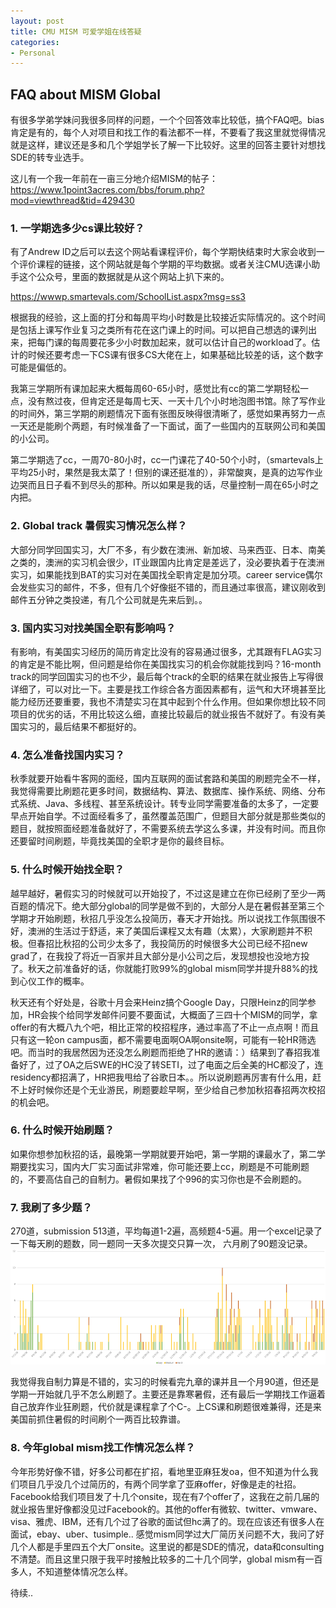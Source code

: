 ```yaml
---
layout: post
title: CMU MISM 可爱学姐在线答疑
categories:
- Personal
---
```


## FAQ about MISM Global
有很多学弟学妹问我很多同样的问题，一个个回答效率比较低，搞个FAQ吧。bias肯定是有的，每个人对项目和找工作的看法都不一样，不要看了我这里就觉得情况就是这样，建议还是多和几个学姐学长了解一下比较好。这里的回答主要针对想找SDE的转专业选手。

这儿有一个我一年前在一亩三分地介绍MISM的帖子：
<https://www.1point3acres.com/bbs/forum.php?mod=viewthread&tid=429430>

### 1. 一学期选多少cs课比较好？
有了Andrew ID之后可以去这个网站看课程评价，每个学期快结束时大家会收到一个评价课程的链接，这个网站就是每个学期的平均数据。或者关注CMU选课小助手这个公众号，里面的数据就是从这个网站上扒下来的。

<https://wwwp.smartevals.com/SchoolList.aspx?msg=ss3>

根据我的经验，这上面的打分和每周平均小时数是比较接近实际情况的。这个时间是包括上课写作业复习之类所有花在这门课上的时间。可以把自己想选的课列出来，把每门课的每周要花多少小时数加起来，就可以估计自己的workload了。估计的时候还要考虑一下CS课有很多CS大佬在上，如果基础比较差的话，这个数字可能是偏低的。

我第三学期所有课加起来大概每周60-65小时，感觉比有cc的第二学期轻松一点，没有熬过夜，但肯定还是每周七天、一天十几个小时地泡图书馆。除了写作业的时间外，第三学期的刷题情况下面有张图反映得很清晰了，感觉如果再努力一点一天还是能刷个两题，有时候准备了一下面试，面了一些国内的互联网公司和美国的小公司。

第二学期选了cc，一周70-80小时，cc一门课花了40-50个小时，（smartevals上平均25小时，果然是我太菜了！但别的课还挺准的），非常酸爽，是真的边写作业边哭而且日子看不到尽头的那种。所以如果是我的话，尽量控制一周在65小时之内把。

### 2. Global track 暑假实习情况怎么样？
大部分同学回国实习，大厂不多，有少数在澳洲、新加坡、马来西亚、日本、南美之类的，澳洲的实习机会很少，IT业跟国内比肯定是差远了，没必要执着于在澳洲实习，如果能找到BAT的实习对在美国找全职肯定是加分项。career service偶尔会发些实习的邮件，不多，但有几个好像挺不错的，而且通过率很高，建议刚收到邮件五分钟之类投递，有几个公司就是先来后到。。

### 3. 国内实习对找美国全职有影响吗？
有影响，有美国实习经历的简历肯定比没有的容易通过很多，尤其跟有FLAG实习的肯定是不能比啊，但问题是给你在美国找实习的机会你就能找到吗？16-month track的同学回国实习的也不少，最后每个track的全职的结果在就业报告上写得很详细了，可以对比一下。主要是找工作综合各方面因素都有，运气和大环境甚至比能力经历还要重要，我也不清楚实习在其中起到个什么作用。但如果你想比较不同项目的优劣的话，不用比较这么细，直接比较最后的就业报告不就好了。有没有美国实习的，最后结果不都挺好的。

### 4. 怎么准备找国内实习？
秋季就要开始看牛客网的面经，国内互联网的面试套路和美国的刷题完全不一样，我觉得需要比刷题花更多时间，数据结构、算法、数据库、操作系统、网络、分布式系统、Java、多线程、甚至系统设计。转专业同学需要准备的太多了，一定要早点开始自学。不过面经看多了，虽然覆盖范围广，但题目大部分就是那些类似的题目，就按照面经题准备就好了，不需要系统去学这么多课，并没有时间。而且你还要留时间刷题，毕竟找美国的全职才是你的最终目标。

### 5. 什么时候开始找全职？
越早越好，暑假实习的时候就可以开始投了，不过这是建立在你已经刷了至少一两百题的情况下。绝大部分global的同学是做不到的，大部分人是在暑假甚至第三个学期才开始刷题，秋招几乎没怎么投简历，春天才开始找。所以说找工作氛围很不好，澳洲的生活过于舒适，来了美国后课程又太有趣（太累），大家刷题并不积极。但春招比秋招的公司少太多了，我投简历的时候很多大公司已经不招new grad了，在我投了将近一百家并且大部分是小公司之后，发现想投也没地方投了。秋天之前准备好的话，你就能打败99%的global mism同学并提升88%的找到心仪工作的概率。

秋天还有个好处是，谷歌十月会来Heinz搞个Google Day，只限Heinz的同学参加，HR会挨个给同学发邮件问要不要面试，大概面了三四十个MISM的同学，拿offer的有大概八九个吧，相比正常的校招程序，通过率高了不止一点点啊！而且只有这一轮on campus面，都不需要电面啊OA啊onsite啊，可能有一轮HR筛选吧。而当时的我居然因为还没怎么刷题而拒绝了HR的邀请：）结果到了春招我准备好了，过了OA之后SWE的HC没了转SETI，过了电面之后全美的HC都没了，连residency都招满了，HR把我甩给了谷歌日本。。所以说刷题再厉害有什么用，赶不上好时候你还是个无业游民，刷题要趁早啊，至少给自己参加秋招春招两次校招的机会吧。

### 6. 什么时候开始刷题？
如果你想参加秋招的话，最晚第一学期就要开始吧，第一学期的课最水了，第二学期要找实习，国内大厂实习面试非常难，你可能还要上cc，刷题是不可能刷题的，不要高估自己的自制力。暑假如果找了个996的实习你也是不会刷题的。

### 7. 我刷了多少题？
270道，submission 513道，平均每道1-2遍，高频题4-5遍。用一个excel记录了一下每天刷的题数，同一题同一天多次提交只算一次，
六月刷了90题没记录。
<img src="/assets/images/i17.png" width="800"/>

我觉得我自制力算是不错的，实习的时候看完九章的课并且一个月90道，但还是学期一开始就几乎不怎么刷题了。主要还是靠寒暑假，还有最后一学期找工作逼着自己放弃作业狂刷题，代价就是课程拿了个C-。上CS课和刷题很难兼得，还是来美国前抓住暑假的时间刷个一两百比较靠谱。

### 8. 今年global mism找工作情况怎么样？
今年形势好像不错，好多公司都在扩招，看地里亚麻狂发oa，但不知道为什么我们项目几乎没几个过简历的，有两个同学拿了亚麻offer，好像是走的社招。Facebook给我们项目发了十几个onsite，现在有7个offer了，这我在之前几届的就业报告里好像都没见过Facebook的。其他的offer有微软、twitter、vmware、visa、雅虎、IBM，还有几个过了谷歌的面试但hc满了的。现在应该还有很多人在面试，ebay、uber、tusimple.. 感觉mism同学过大厂简历关问题不大，我问了好几个人都是手里四五个大厂onsite。这里说的都是SDE的情况，data和consulting不清楚。而且这里只限于我平时接触比较多的二十几个同学，global mism有一百多人，不知道整体情况怎么样。

待续..






